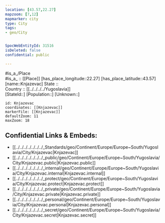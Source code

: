 ```yaml
---
location: [43.57,22.27] 
mapzoom: [7,12] 
mapmarker: city 
type: City
tags:
- geo/City


SpocWebEntityId: 31516
isDeleted: false
confidential: public

---
```

#is_a_/Place  
#is_a_ :: [[Place]] 
[has_place_longitude::22.27] 
[has_place_latitude::43.57] 
[name::Knjazevac] 
State ::  
Country :: [[../../../../Yugoslavia]]  
[StateId::] 
[Population::] 
[Unknown::] 


```leaflet
id: Knjazevac
coordinates: [[Knjazevac]] 
markerFile: [[Knjazevac]] 
defaultZoom: 11 
maxZoom: 18
```


## Confidential Links & Embeds: 
- [[../../../../../../../_Standards/geo/Continent/Europe/Europe~South/Yugoslavia/City/Knjazevac|Knjazevac]] 
- [[../../../../../../../_public/geo/Continent/Europe/Europe~South/Yugoslavia/City/Knjazevac.public|Knjazevac.public]] 
- [[../../../../../../../_internal/geo/Continent/Europe/Europe~South/Yugoslavia/City/Knjazevac.internal|Knjazevac.internal]] 
- [[../../../../../../../_protect/geo/Continent/Europe/Europe~South/Yugoslavia/City/Knjazevac.protect|Knjazevac.protect]] 
- [[../../../../../../../_private/geo/Continent/Europe/Europe~South/Yugoslavia/City/Knjazevac.private|Knjazevac.private]] 
- [[../../../../../../../_personal/geo/Continent/Europe/Europe~South/Yugoslavia/City/Knjazevac.personal|Knjazevac.personal]] 
- [[../../../../../../../_secret/geo/Continent/Europe/Europe~South/Yugoslavia/City/Knjazevac.secret|Knjazevac.secret]] 
